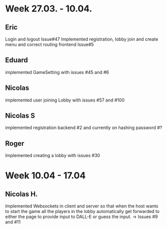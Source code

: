 # Week 27.03. - 10.04.

## Eric
Login and logout Issue#47
Implemented registration, lobby join and create menu and correct routing frontend Issue#5

## Eduard 
implemented GameSetting with issues #45 and #6

## Nicolas
implemented user joining Lobby with issues #57 and #100

## Nicolas S
implemented registration backend #2 and currently on hashing password #?

## Roger
Implemented creating a lobby with issues #30

# Week 10.04 - 17.04

## Nicolas H.
Implemented Websockets in client and server so that when the host wants to start the game 
all the players in the lobby automatically get forwarded to either the page to provide input to DALL-E or guess the input.
-> Issues #9 and #11
